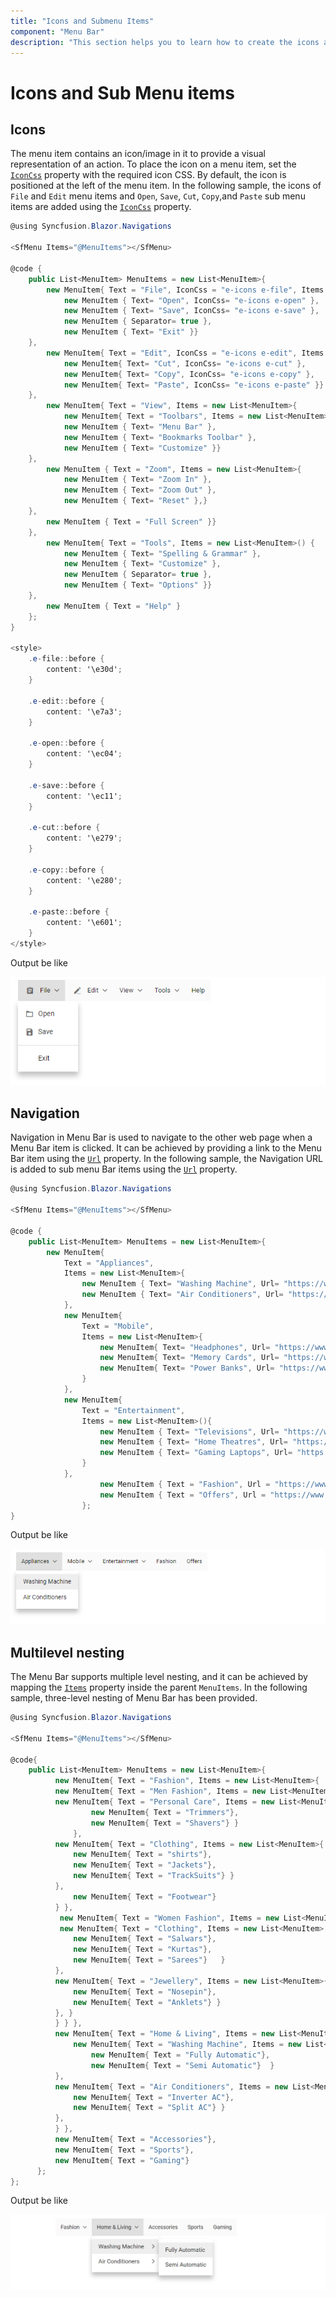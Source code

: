 ```yaml
---
title: "Icons and Submenu Items"
component: "Menu Bar"
description: "This section helps you to learn how to create the icons and Submenu Bar items in Menu Bar in Blazor application in step-by-step procedure."
---
```


# Icons and Sub Menu items

## Icons

The menu item contains an icon/image in it to provide a visual representation of an action.
To place the icon on a menu item, set the [`IconCss`](https://help.syncfusion.com/cr/blazor/Syncfusion.Blazor~Syncfusion.Blazor.Navigations.MenuItem~IconCss.html)
property with the required icon CSS. By default, the icon is positioned at the left of the
menu item. In the following sample, the icons of `File` and `Edit` menu items and `Open`,
`Save`, `Cut`, `Copy`,and `Paste` sub menu items are added using the [`IconCss`](https://help.syncfusion.com/cr/blazor/Syncfusion.Blazor~Syncfusion.Blazor.Navigations.MenuItem~IconCss.html) property.

```csharp
@using Syncfusion.Blazor.Navigations

<SfMenu Items="@MenuItems"></SfMenu>

@code {
    public List<MenuItem> MenuItems = new List<MenuItem>{
        new MenuItem{ Text = "File", IconCss = "e-icons e-file", Items = new List<MenuItem>{
            new MenuItem { Text= "Open", IconCss= "e-icons e-open" },
            new MenuItem { Text= "Save", IconCss= "e-icons e-save" },
            new MenuItem { Separator= true },
            new MenuItem { Text= "Exit" }}
    },
        new MenuItem{ Text = "Edit", IconCss = "e-icons e-edit", Items = new List<MenuItem>{
            new MenuItem{ Text= "Cut", IconCss= "e-icons e-cut" },
            new MenuItem{ Text= "Copy", IconCss= "e-icons e-copy" },
            new MenuItem{ Text= "Paste", IconCss= "e-icons e-paste" }}
    },
        new MenuItem{ Text = "View", Items = new List<MenuItem>{
            new MenuItem{ Text = "Toolbars", Items = new List<MenuItem>{
            new MenuItem { Text= "Menu Bar" },
            new MenuItem { Text= "Bookmarks Toolbar" },
            new MenuItem { Text= "Customize" }}
    },
        new MenuItem { Text = "Zoom", Items = new List<MenuItem>{
            new MenuItem { Text= "Zoom In" },
            new MenuItem { Text= "Zoom Out" },
            new MenuItem { Text= "Reset" },}
    },
        new MenuItem { Text = "Full Screen" }}
    },
        new MenuItem{ Text = "Tools", Items = new List<MenuItem>() {
            new MenuItem { Text= "Spelling & Grammar" },
            new MenuItem { Text= "Customize" },
            new MenuItem { Separator= true },
            new MenuItem { Text= "Options" }}
    },
        new MenuItem { Text = "Help" }
    };
}

<style>
    .e-file::before {
        content: '\e30d';
    }

    .e-edit::before {
        content: '\e7a3';
    }

    .e-open::before {
        content: '\ec04';
    }

    .e-save::before {
        content: '\ec11';
    }

    .e-cut::before {
        content: '\e279';
    }

    .e-copy::before {
        content: '\e280';
    }

    .e-paste::before {
        content: '\e601';
    }
</style>
```

Output be like

![Menu Sample](./images/icons.png)

## Navigation

Navigation in Menu Bar is used to navigate to the other web page when a Menu Bar item is clicked.
It can be achieved by providing a link to the Menu Bar item using the [`Url`](https://help.syncfusion.com/cr/blazor/Syncfusion.Blazor~Syncfusion.Blazor.Navigations.MenuItem~Url.html) property. In the following sample,
the Navigation URL is added to sub menu Bar items using the [`Url`](https://help.syncfusion.com/cr/blazor/Syncfusion.Blazor~Syncfusion.Blazor.Navigations.MenuItem~Url.html) property.

```csharp
@using Syncfusion.Blazor.Navigations

<SfMenu Items="@MenuItems"></SfMenu>

@code {
    public List<MenuItem> MenuItems = new List<MenuItem>{
        new MenuItem{
            Text = "Appliances",
            Items = new List<MenuItem>{
                new MenuItem { Text= "Washing Machine", Url= "https://www.google.com/search?q=washing+machine" },
                new MenuItem { Text= "Air Conditioners", Url= "https://www.google.com/search?q=air+conditioners"}}
            },
            new MenuItem{
                Text = "Mobile",
                Items = new List<MenuItem>{
                    new MenuItem{ Text= "Headphones", Url= "https://www.google.com/search?q=headphones" },
                    new MenuItem{ Text= "Memory Cards", Url= "https://www.google.com/search?q=memory+cards" },
                    new MenuItem{ Text= "Power Banks", Url= "https://www.google.com/search?q=power+banks" }
                }
            },
            new MenuItem{
                Text = "Entertainment",
                Items = new List<MenuItem>(){
                    new MenuItem { Text= "Televisions", Url= "https://www.google.com/search?q=televisions" },
                    new MenuItem { Text= "Home Theatres", Url= "https://www.google.com/search?q=home+theatres" },
                    new MenuItem { Text= "Gaming Laptops", Url= "https://www.google.com/search?q=gaming+laptops" }
                }
            },
                    new MenuItem { Text = "Fashion", Url = "https://www.google.com/search?q=fashion"},
                    new MenuItem { Text = "Offers", Url = "https://www.google.com/search?q=offers" }
                };
}
```

Output be like

![Menu Sample](./images/navigation.png)

## Multilevel nesting

The Menu Bar supports multiple level nesting, and it can be achieved by mapping the [`Items`](https://help.syncfusion.com/cr/blazor/Syncfusion.Blazor~Syncfusion.Blazor.Navigations.MenuItem~Items.html)
property inside the parent `MenuItems`.
In the following sample, three-level nesting of Menu Bar has been provided.

```csharp
@using Syncfusion.Blazor.Navigations

<SfMenu Items="@MenuItems"></SfMenu>

@code{
    public List<MenuItem> MenuItems = new List<MenuItem>{
          new MenuItem{ Text = "Fashion", Items = new List<MenuItem>{
          new MenuItem{ Text = "Men Fashion", Items = new List<MenuItem>{
          new MenuItem{ Text = "Personal Care", Items = new List<MenuItem>{
                  new MenuItem{ Text = "Trimmers"},
                  new MenuItem{ Text = "Shavers"} }
              },
          new MenuItem{ Text = "Clothing", Items = new List<MenuItem>{
              new MenuItem{ Text = "shirts"},
              new MenuItem{ Text = "Jackets"},
              new MenuItem{ Text = "TrackSuits"} }
          },
              new MenuItem{ Text = "Footwear"}
          } },
           new MenuItem{ Text = "Women Fashion", Items = new List<MenuItem>{
           new MenuItem{ Text = "Clothing", Items = new List<MenuItem> {
              new MenuItem{ Text = "Salwars"},
              new MenuItem{ Text = "Kurtas"},
              new MenuItem{ Text = "Sarees"}   }
          },
          new MenuItem{ Text = "Jewellery", Items = new List<MenuItem>{
              new MenuItem{ Text = "Nosepin"},
              new MenuItem{ Text = "Anklets"} }
          }, }
          } } },
          new MenuItem{ Text = "Home & Living", Items = new List<MenuItem>{
              new MenuItem{ Text = "Washing Machine", Items = new List<MenuItem>{
                  new MenuItem{ Text = "Fully Automatic"},
                  new MenuItem{ Text = "Semi Automatic"}  }
          },
          new MenuItem{ Text = "Air Conditioners", Items = new List<MenuItem>{
              new MenuItem{ Text = "Inverter AC"},
              new MenuItem{ Text = "Split AC"} }
          },
          } },
          new MenuItem{ Text = "Accessories"},
          new MenuItem{ Text = "Sports"},
          new MenuItem{ Text = "Gaming"}
      };
};
```

Output be like

![Menu Sample](./images/multilevel.png)